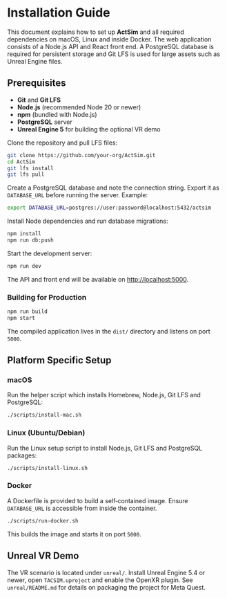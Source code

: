 # Installation Guide

This document explains how to set up **ActSim** and all required dependencies on macOS, Linux and inside Docker. The web application consists of a Node.js API and React front end. A PostgreSQL database is required for persistent storage and Git LFS is used for large assets such as Unreal Engine files.

## Prerequisites

- **Git** and **Git LFS**
- **Node.js** (recommended Node 20 or newer)
- **npm** (bundled with Node.js)
- **PostgreSQL** server
- **Unreal Engine 5** for building the optional VR demo

Clone the repository and pull LFS files:

```bash
git clone https://github.com/your-org/ActSim.git
cd ActSim
git lfs install
git lfs pull
```

Create a PostgreSQL database and note the connection string. Export it as `DATABASE_URL` before running the server. Example:

```bash
export DATABASE_URL=postgres://user:password@localhost:5432/actsim
```

Install Node dependencies and run database migrations:

```bash
npm install
npm run db:push
```

Start the development server:

```bash
npm run dev
```

The API and front end will be available on [http://localhost:5000](http://localhost:5000).

### Building for Production

```bash
npm run build
npm start
```

The compiled application lives in the `dist/` directory and listens on port `5000`.

## Platform Specific Setup

### macOS
Run the helper script which installs Homebrew, Node.js, Git LFS and PostgreSQL:

```bash
./scripts/install-mac.sh
```

### Linux (Ubuntu/Debian)
Run the Linux setup script to install Node.js, Git LFS and PostgreSQL packages:

```bash
./scripts/install-linux.sh
```

### Docker
A Dockerfile is provided to build a self‑contained image. Ensure `DATABASE_URL` is accessible from inside the container.

```bash
./scripts/run-docker.sh
```

This builds the image and starts it on port `5000`.

## Unreal VR Demo
The VR scenario is located under `unreal/`. Install Unreal Engine 5.4 or newer, open `TACSIM.uproject` and enable the OpenXR plugin. See `unreal/README.md` for details on packaging the project for Meta Quest.
